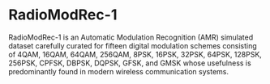 # RadioModRec-1
RadioModRec-1 is an Automatic Modulation Recognition (AMR) simulated dataset carefully curated for fifteen digital modulation schemes consisting of 4QAM, 16QAM, 64QAM, 256QAM, 8PSK, 16PSK, 32PSK, 64PSK, 128PSK, 256PSK, CPFSK, DBPSK, DQPSK, GFSK, and GMSK whose usefulness is predominantly found in modern wireless communication systems. 
